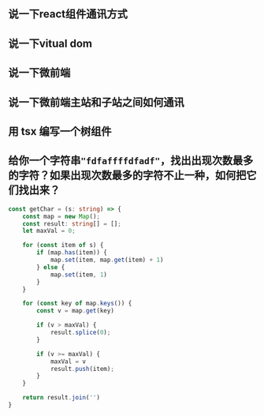 ## 说一下react组件通讯方式

## 说一下vitual dom 

## 说一下微前端

## 说一下微前端主站和子站之间如何通讯

## 用 tsx 编写一个树组件

## 给你一个字符串`"fdfaffffdfadf"`，找出出现次数最多的字符？如果出现次数最多的字符不止一种，如何把它们找出来？
```ts 
const getChar = (s: string) => {
    const map = new Map();
    const result: string[] = [];
    let maxVal = 0;

    for (const item of s) {
        if (map.has(item)) {
            map.set(item, map.get(item) + 1)
        } else {
            map.set(item, 1)
        }
    }

    for (const key of map.keys()) {
        const v = map.get(key)

        if (v > maxVal) {
            result.splice(0);
        }

        if (v >= maxVal) {
            maxVal = v 
            result.push(item);
        }
    }

    return result.join('')
}
```